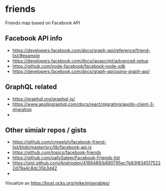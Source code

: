 # friends
Friends map based on Facebook API

## Facebook API info

- https://developers.facebook.com/docs/graph-api/reference/friend-list/#example
- https://developers.facebook.com/docs/javascript/advanced-setup
- https://github.com/node-facebook/facebook-node-sdk
- https://developers.facebook.com/docs/graph-api/using-graph-api/

## GraphQL related

- https://graphql.org/graphql-js/
- https://www.apollographql.com/docs/react/migrating/apollo-client-3-migration
- 

## Other simialr repos / gists

- https://github.com/cmwelsh/facebook-friend-list/blob/master/src/lib/facebook-api.js
- https://github.com/topics/facebook-friends
- https://github.com/sallySalem/Facebook-Friends-list
- https://gist.github.com/Andrioden/4198489/b690795ec7b83f8345175222d79a4c8dc35b3d42
- 

Visualize as https://bost.ocks.org/mike/miserables/

